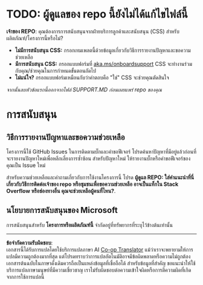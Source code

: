 <!--
CO_OP_TRANSLATOR_METADATA:
{
  "original_hash": "b7244261ee19497082edf33bcce64717",
  "translation_date": "2025-09-29T21:18:11+00:00",
  "source_file": "SUPPORT.md",
  "language_code": "th"
}
-->
# TODO: ผู้ดูแลของ repo นี้ยังไม่ได้แก้ไขไฟล์นี้

**เจ้าของ REPO**: คุณต้องการการสนับสนุนจากฝ่ายบริการลูกค้าและสนับสนุน (CSS) สำหรับผลิตภัณฑ์/โครงการนี้หรือไม่?

- **ไม่มีการสนับสนุน CSS:** กรอกเทมเพลตนี้ด้วยข้อมูลเกี่ยวกับวิธีการรายงานปัญหาและขอความช่วยเหลือ
- **มีการสนับสนุน CSS:** กรอกแบบฟอร์มที่ [aka.ms/onboardsupport](https://aka.ms/onboardsupport) CSS จะทำงานร่วมกับคุณ/ช่วยคุณในการกำหนดขั้นตอนถัดไป
- **ไม่แน่ใจ?** กรอกแบบฟอร์มเหมือนกับว่าคำตอบคือ "ใช่" CSS จะช่วยคุณตัดสินใจ

*จากนั้นลบหัวข้อแรกนี้ออกจากไฟล์ SUPPORT.MD ก่อนเผยแพร่ repo ของคุณ*

# การสนับสนุน

## วิธีการรายงานปัญหาและขอความช่วยเหลือ  

โครงการนี้ใช้ GitHub Issues ในการติดตามบั๊กและคำขอฟีเจอร์ โปรดค้นหาปัญหาที่มีอยู่แล้วก่อนที่จะรายงานปัญหาใหม่เพื่อหลีกเลี่ยงการซ้ำซ้อน สำหรับปัญหาใหม่ ให้รายงานบั๊กหรือคำขอฟีเจอร์ของคุณเป็น Issue ใหม่

สำหรับความช่วยเหลือและคำถามเกี่ยวกับการใช้งานโครงการนี้ โปรด **ผู้ดูแล REPO: ใส่คำแนะนำที่นี่เกี่ยวกับวิธีการติดต่อเจ้าของ repo หรือชุมชนเพื่อขอความช่วยเหลือ อาจเป็นแท็กใน Stack Overflow หรือช่องทางอื่น คุณจะช่วยเหลือผู้คนที่ไหน?**.

## นโยบายการสนับสนุนของ Microsoft  

การสนับสนุนสำหรับ **โครงการหรือผลิตภัณฑ์นี้** จำกัดอยู่ที่ทรัพยากรที่ระบุไว้ข้างต้นเท่านั้น

---

**ข้อจำกัดความรับผิดชอบ**:  
เอกสารนี้ได้รับการแปลโดยใช้บริการแปลภาษา AI [Co-op Translator](https://github.com/Azure/co-op-translator) แม้ว่าเราจะพยายามให้การแปลมีความถูกต้องมากที่สุด แต่โปรดทราบว่าการแปลอัตโนมัติอาจมีข้อผิดพลาดหรือความไม่ถูกต้อง เอกสารต้นฉบับในภาษาดั้งเดิมควรถือเป็นแหล่งข้อมูลที่เชื่อถือได้ สำหรับข้อมูลที่สำคัญ ขอแนะนำให้ใช้บริการแปลภาษามนุษย์ที่มีความเชี่ยวชาญ เราไม่รับผิดชอบต่อความเข้าใจผิดหรือการตีความผิดที่เกิดจากการใช้การแปลนี้